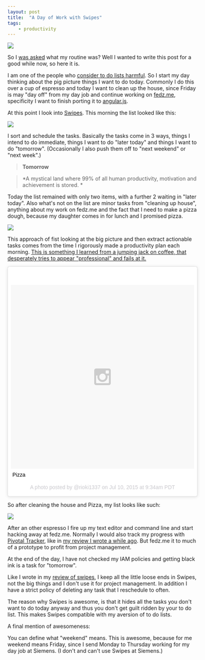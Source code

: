 ```yaml
---
layout: post
title:  "A Day of Work with Swipes"
tags:
    - productivity
---
```


<img src="/media/ontop/tweet.png" class="img-responsive">

So I [was asked][1] what my routine was? Well I wanted to write this post for a 
good while now, so here it is.

I am one of the people who [consider to do lists harmful][2]. So I start my 
day thinking about the pig picture things I want to do today. Commonly I do this
over a cup of espresso and today I want to clean up the house, since
Friday is may "day off" from my day job and continue working on [fedz.me][3], 
specificity I want to finish porting it to [angular.js][4].

<!--more-->

At this point I look into [Swipes][5]. This morning the list looked like this:

<img src="/media/ontop/swipes1.png" class="img-responsive">

I sort and schedule the tasks. Basically the tasks come in 3 ways, things I 
intend to do immediate, things I want to do "later today" and things I want to
do "tomorrow". (Occasionally I also push them off to "next weekend" or 
"next week".)

> **Tomorrow**
    
> *A mystical land where 99% of all human productivity, motivation and
> achievement is stored. *

Today the list remained with only two items, with a further 2 waiting in 
"later today". Also what's not on the list are minor tasks from "cleaning up
house", anything about my work on fedz.me and the fact that I need to make a 
pizza dough, because my daughter comes in for lunch and I promised pizza. 

<img src="/media/ontop/swipes2.png" class="img-responsive">

This approach of fist looking at the big picture and then extract actionable 
tasks comes from the time I rigorously made a productivity plan each morning. 
[This is something I learned from a jumping jack on coffee, that desperately 
tries to appear "professional" and fails at it.][6]  

<blockquote class="instagram-media" data-instgrm-captioned data-instgrm-version="4" style=" background:#FFF; border:0; border-radius:3px; box-shadow:0 0 1px 0 rgba(0,0,0,0.5),0 1px 10px 0 rgba(0,0,0,0.15); margin: 1px; max-width:658px; padding:0; width:99.375%; width:-webkit-calc(100% - 2px); width:calc(100% - 2px);"><div style="padding:8px;"> <div style=" background:#F8F8F8; line-height:0; margin-top:40px; padding:50% 0; text-align:center; width:100%;"> <div style=" background:url(data:image/png;base64,iVBORw0KGgoAAAANSUhEUgAAACwAAAAsCAMAAAApWqozAAAAGFBMVEUiIiI9PT0eHh4gIB4hIBkcHBwcHBwcHBydr+JQAAAACHRSTlMABA4YHyQsM5jtaMwAAADfSURBVDjL7ZVBEgMhCAQBAf//42xcNbpAqakcM0ftUmFAAIBE81IqBJdS3lS6zs3bIpB9WED3YYXFPmHRfT8sgyrCP1x8uEUxLMzNWElFOYCV6mHWWwMzdPEKHlhLw7NWJqkHc4uIZphavDzA2JPzUDsBZziNae2S6owH8xPmX8G7zzgKEOPUoYHvGz1TBCxMkd3kwNVbU0gKHkx+iZILf77IofhrY1nYFnB/lQPb79drWOyJVa/DAvg9B/rLB4cC+Nqgdz/TvBbBnr6GBReqn/nRmDgaQEej7WhonozjF+Y2I/fZou/qAAAAAElFTkSuQmCC); display:block; height:44px; margin:0 auto -44px; position:relative; top:-22px; width:44px;"></div></div> <p style=" margin:8px 0 0 0; padding:0 4px;"> <a href="https://instagram.com/p/49maiUIUMk/" style=" color:#000; font-family:Arial,sans-serif; font-size:14px; font-style:normal; font-weight:normal; line-height:17px; text-decoration:none; word-wrap:break-word;" target="_top">Pizza</a></p> <p style=" color:#c9c8cd; font-family:Arial,sans-serif; font-size:14px; line-height:17px; margin-bottom:0; margin-top:8px; overflow:hidden; padding:8px 0 7px; text-align:center; text-overflow:ellipsis; white-space:nowrap;">A photo posted by @rioki1337 on <time style=" font-family:Arial,sans-serif; font-size:14px; line-height:17px;" datetime="2015-07-10T16:34:26+00:00">Jul 10, 2015 at 9:34am PDT</time></p></div></blockquote>
<script async defer src="//platform.instagram.com/en_US/embeds.js"></script>

So after cleaning the house and Pizza, my list looks like such:

<img src="/media/ontop/swipes3.png" class="img-responsive">

After an other espresso I fire up my text editor and command line and start 
hacking away at fedz.me. Normally I would also track my progress with 
[Pivotal Tracker][7], like in [my review I wrote a while ago][8]. But fedz.me
it to much of a prototype to profit from project management.

At the end of the day, I have not checked my IAM policies and getting black ink
is a task for "tomorrow".

Like I wrote in my [review of swipes][9], I keep all the little loose ends in 
Swipes, not the big things and I don't use it for project management. In addition
I have a strict policy of deleting any task that I reschedule to often.

The reason why Swipes is awesome, is that it hides all the tasks you don't want
to do today anyway and thus you don't get guilt ridden by your to do list. This 
makes Swipes compatible with my aversion of to do lists. 

A final mention of awesomeness:

You can define what "weekend" means. This is awesome, because for me weekend 
means Friday, since I send Monday to Thursday working for my day job 
at Siemens. (I don't and can't use Swipes at Siemens.) 

[1]: https://twitter.com/swipesapp/status/619385782986514432
[2]: http://blog.codinghorror.com/todont/
[3]: http://fedz.me/
[4]: https://angularjs.org/
[5]: http://swipesapp.com
[6]: https://www.youtube.com/watch?v=lLYwz3JUsLw
[7]: http://www.pivotaltracker.com/
[8]: /2014/10/27/pivotal.html
[9]: /2015/07/09/swipes.html
